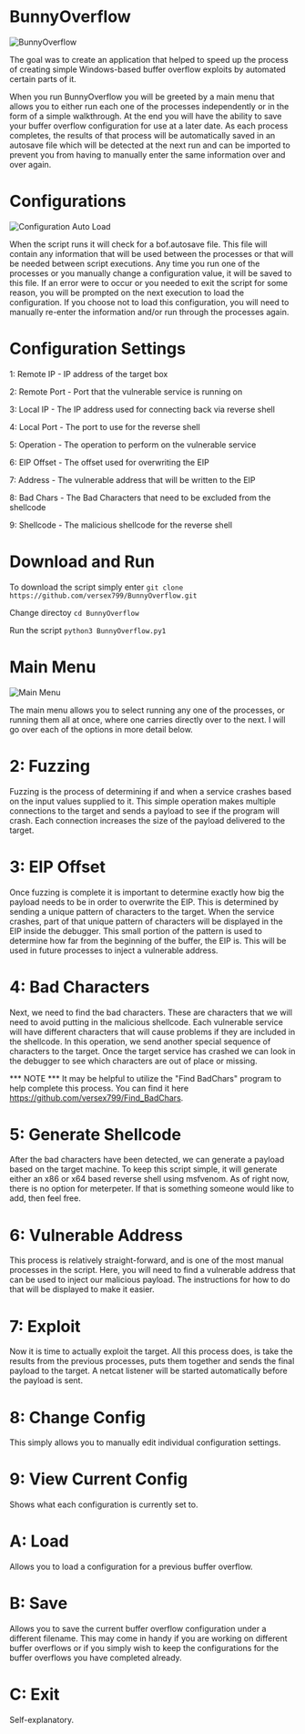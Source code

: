 # BunnyOverflow

![BunnyOverflow](https://github.com/versex799/BunnyOverflow/blob/master/Screenshots/BunnyOverFlowBanner.png)

The goal was to create an application that helped to speed up the process of creating simple Windows-based buffer overflow exploits by automated certain parts of it. 

When you run BunnyOverflow you will be greeted by a main menu that allows you to either run each one of the processes independently or in the form of a simple walkthrough.
At the end you will have the ability to save your buffer overflow configuration for use at a later date. As each process completes, the results of that process will be 
automatically saved in an autosave file which will be detected at the next run and can be imported to prevent you from having to manually enter the same information over
and over again.

# Configurations

![Configuration Auto Load](https://github.com/versex799/BunnyOverflow/blob/master/Screenshots/AutoLoadConfig.png)

When the script runs it will check for a bof.autosave file. This file will contain any information that will be used between the processes or that will be needed
between script executions. Any time you run one of the processes or you manually change a configuration value, it will be saved to this file. If an error were to
occur or you needed to exit the script for some reason, you will be prompted on the next execution to load the configuration. If you choose not to load this
configuration, you will need to manually re-enter the information and/or run through the processes again.

# Configuration Settings

  1: Remote IP - IP address of the target box
  
  2: Remote Port - Port that the vulnerable service is running on
  
  3: Local IP - The IP address used for connecting back via reverse shell
  
  4: Local Port - The port to use for the reverse shell
  
  5: Operation - The operation to perform on the vulnerable service
  
  6: EIP Offset - The offset used for overwriting the EIP
  
  7: Address - The vulnerable address that will be written to the EIP
  
  8: Bad Chars - The Bad Characters that need to be excluded from the shellcode
  
  9: Shellcode - The malicious shellcode for the reverse shell

# Download and Run

To download the script simply enter `git clone https://github.com/versex799/BunnyOverflow.git`

Change directoy `cd BunnyOverflow`

Run the script `python3 BunnyOverflow.py1`


# Main Menu

![Main Menu](https://github.com/versex799/BunnyOverflow/blob/master/Screenshots/MainMenu.png)

The main menu allows you to select running any one of the processes, or running them all at once, where one carries directly over to the next. I will go over each
of the options in more detail below. 

# 2: Fuzzing

Fuzzing is the process of determining if and when a service crashes based on the input values supplied to it. This simple operation makes multiple connections to the
target and sends a payload to see if the program will crash. Each connection increases the size of the payload delivered to the target. 

# 3: EIP Offset

Once fuzzing is complete it is important to determine exactly how big the payload needs to be in order to overwrite the EIP. This is determined by sending a unique
pattern of characters to the target. When the service crashes, part of that unique pattern of characters will be displayed in the EIP inside the debugger. This small
portion of the pattern is used to determine how far from the beginning of the buffer, the EIP is. This will be used in future processes to inject a vulnerable address.

# 4: Bad Characters

Next, we need to find the bad characters. These are characters that we will need to avoid putting in the malicious shellcode. Each vulnerable service will have different
characters that will cause problems if they are included in the shellcode. In this operation, we send another special sequence of characters to the target. Once the
target service has crashed we can look in the debugger to see which characters are out of place or missing. 

*** NOTE *** It may be helpful to utilize the "Find BadChars" program to help complete this process. You can find it here https://github.com/versex799/Find_BadChars.

# 5: Generate Shellcode

After the bad characters have been detected, we can generate a payload based on the target machine. To keep this script simple, it will generate either an x86 or x64
based reverse shell using msfvenom. As of right now, there is no option for meterpeter. If that is something someone would like to add, then feel free.

# 6: Vulnerable Address

This process is relatively straight-forward, and is one of the most manual processes in the script. Here, you will need to find a vulnerable address that can be used
to inject our malicious payload. The instructions for how to do that will be displayed to make it easier. 

# 7: Exploit

Now it is time to actually exploit the target. All this process does, is take the results from the previous processes, puts them together and sends the final payload to
the target. A netcat listener will be started automatically before the payload is sent.

# 8: Change Config

This simply allows you to manually edit individual configuration settings.

# 9: View Current Config

Shows what each configuration is currently set to.

# A: Load

Allows you to load a configuration for a previous buffer overflow.

# B: Save

Allows you to save the current buffer overflow configuration under a different filename. This may come in handy if you are working on different buffer overflows
or if you simply wish to keep the configurations for the buffer overflows you have completed already.

# C: Exit

Self-explanatory. 
